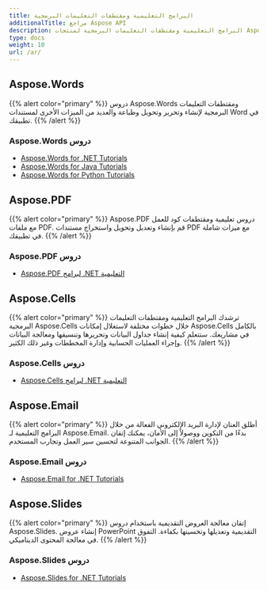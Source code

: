 ```yaml
---
title: البرامج التعليمية ومقتطفات التعليمات البرمجية
additionalTitle: مراجع Aspose API
description: البرامج التعليمية ومقتطفات التعليمات البرمجية لمنتجات Aspose مثل Aspose.Words و Aspose.Cells و Aspose.PDF ومنتجات أخرى. يتضمن دروسًا أساسية ومتقدمة حول استخدام منتجات Aspose.
type: docs
weight: 10
url: /ar/
---
```


## Aspose.Words
{{% alert color="primary" %}}
دروس Aspose.Words ومقتطفات التعليمات البرمجية لإنشاء وتحرير وتحويل وطباعة والعديد من الميزات الأخرى لمستندات Word في تطبيقك. 
{{% /alert %}}

### Aspose.Words دروس
- [Aspose.Words for .NET Tutorials](../words/ar/net/)
- [Aspose.Words for Java Tutorials](../words/ar/java/)
- [Aspose.Words for Python Tutorials](../words/ar/python-net/)

## Aspose.PDF
{{% alert color="primary" %}}
Aspose.PDF دروس تعليمية ومقتطفات كود للعمل مع ملفات PDF. قم بإنشاء وتعديل وتحويل واستخراج مستندات PDF مع ميزات شاملة في تطبيقك.
{{% /alert %}}

### Aspose.PDF دروس
- [Aspose.PDF لبرامج .NET التعليمية](../pdf/ar/net/)

## Aspose.Cells
{{% alert color="primary" %}}
ترشدك البرامج التعليمية ومقتطفات التعليمات البرمجية Aspose.Cells خلال خطوات مختلفة لاستغلال إمكانات Aspose.Cells بالكامل في مشاريعك. ستتعلم كيفية إنشاء جداول البيانات وتحريرها وتنسيقها ومعالجة البيانات وإجراء العمليات الحسابية وإدارة المخططات وغير ذلك الكثير.
{{% /alert %}}

### Aspose.Cells دروس
- [Aspose.Cells لبرامج .NET التعليمية](../cells/ar/net/)

## Aspose.Email
{{% alert color="primary" %}}
أطلق العنان لإدارة البريد الإلكتروني الفعالة من خلال البرامج التعليمية لـ Aspose.Email. بدءًا من التكوين ووصولاً إلى الأمان، يمكنك إتقان الجوانب المتنوعة لتحسين سير العمل وتجارب المستخدم.
{{% /alert %}}

### Aspose.Email دروس
- [Aspose.Email for .NET Tutorials](./email/ar/net/)

## Aspose.Slides
{{% alert color="primary" %}}
إتقان معالجة العروض التقديمية باستخدام دروس Aspose.Slides. إنشاء عروض PowerPoint التقديمية وتعديلها وتحسينها بكفاءة. التفوق في معالجة المحتوى الديناميكي.
{{% /alert %}}

### Aspose.Slides دروس
- [Aspose.Slides for .NET Tutorials](./slides/ar/net/)